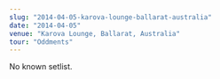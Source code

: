 ```yaml
---
slug: "2014-04-05-karova-lounge-ballarat-australia"
date: "2014-04-05"
venue: "Karova Lounge, Ballarat, Australia"
tour: "Oddments"
---
```


No known setlist.
